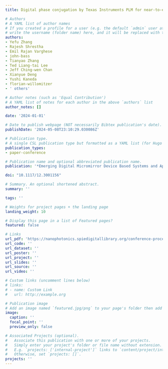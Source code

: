 ```yaml
---
title: Digital phase conjugation by Texas Instruments PLM for near-to-eye display

# Authors
# A YAML list of author names
# If you created a profile for a user (e.g. the default `admin` user at `content/authors/admin/`), 
# write the username (folder name) here, and it will be replaced with their full name and linked to their profile.
authors:
- Yefu Zhang
- Rajesh Shrestha
- Emil Rajan Varghese
- john-bass
- Tianyao Zhang
- Ted Liang-tai Lee
- Jeff Ching-wen Chan
- Xianyue Deng
- Yushi Kaneda
- florian-willomitzer
- ' others'

# Author notes (such as 'Equal Contribution')
# A YAML list of notes for each author in the above `authors` list
author_notes: []

date: '2024-01-01'

# Date to publish webpage (NOT necessarily Bibtex publication's date).
publishDate: '2024-05-08T23:10:29.030086Z'

# Publication type.
# A single CSL publication type but formatted as a YAML list (for Hugo requirements).
publication_types:
- paper-conference

# Publication name and optional abbreviated publication name.
publication: '*Emerging Digital Micromirror Device Based Systems and Applications XVI*'

doi: "10.1117/12.3001156"

# Summary. An optional shortened abstract.
summary: ''

tags: ''

# Weights for project pages + the landing page
landing_weight: 10

# Display this page in a list of Featured pages?
featured: false

# Links
url_pdf: 'https://nanophotonics.spiedigitallibrary.org/conference-proceedings-of-spie/12900/129000F/Digital-phase-conjugation-by-Texas-Instruments-PLM-for-near-to/10.1117/12.3001156.full#_=_'
url_code: ''
url_dataset: ''
url_poster: ''
url_project: ''
url_slides: ''
url_source: ''
url_video: ''

# Custom links (uncomment lines below)
# links:
# - name: Custom Link
#   url: http://example.org

# Publication image
# Add an image named `featured.jpg/png` to your page's folder then add a caption below.
image:
  caption: ''
  focal_point: ''
  preview_only: false

# Associated Projects (optional).
#   Associate this publication with one or more of your projects.
#   Simply enter your project's folder or file name without extension.
#   E.g. `projects: ['internal-project']` links to `content/project/internal-project/index.md`.
#   Otherwise, set `projects: []`.
projects: ''
---
```

